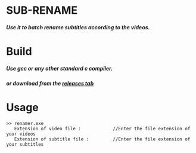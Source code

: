 # SUB-RENAME
##### Use it to batch rename subtitles according to the videos.

# Build
##### Use gcc or any other standard c compiler.
##### or download from the [releases tab](https://github.com/rabinniroula/sub-rename/releases/tag/v0.1-alpha)

# Usage
``` shell
>> renamer.exe
   Extension of video file :            //Enter the file extension of your videos
   Extension of subtitle file :         //Enter the file extension of your subtitles
```
